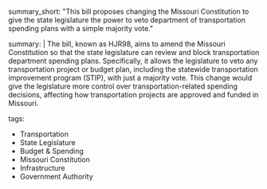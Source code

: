 summary_short: "This bill proposes changing the Missouri Constitution to give the state legislature the power to veto department of transportation spending plans with a simple majority vote."

summary: |
  The bill, known as HJR98, aims to amend the Missouri Constitution so that the state legislature can review and block transportation department spending plans. Specifically, it allows the legislature to veto any transportation project or budget plan, including the statewide transportation improvement program (STIP), with just a majority vote. This change would give the legislature more control over transportation-related spending decisions, affecting how transportation projects are approved and funded in Missouri.

tags:
  - Transportation
  - State Legislature
  - Budget & Spending
  - Missouri Constitution
  - Infrastructure
  - Government Authority
